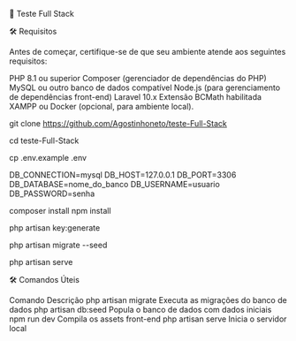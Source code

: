 🚀 Teste Full Stack

🛠️ Requisitos

Antes de começar, certifique-se de que seu ambiente atende aos seguintes requisitos:

PHP 8.1 ou superior
Composer (gerenciador de dependências do PHP)
MySQL ou outro banco de dados compatível
Node.js (para gerenciamento de dependências front-end)
Laravel 10.x
Extensão BCMath habilitada
XAMPP ou Docker (opcional, para ambiente local).



git clone https://github.com/Agostinhoneto/teste-Full-Stack

cd teste-Full-Stack


cp .env.example .env


DB_CONNECTION=mysql
DB_HOST=127.0.0.1
DB_PORT=3306
DB_DATABASE=nome_do_banco
DB_USERNAME=usuario
DB_PASSWORD=senha


composer install
npm install


php artisan key:generate

php artisan migrate --seed

php artisan serve

🛠️ Comandos Úteis

Comando	Descrição
php artisan migrate	Executa as migrações do banco de dados
php artisan db:seed	Popula o banco de dados com dados iniciais
npm run dev	Compila os assets front-end
php artisan serve	Inicia o servidor local

